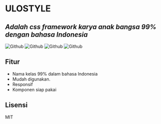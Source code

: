 # ULOSTYLE



## _Adalah css framework karya anak bangsa 99% dengan bahasa Indonesia_

![Github](https://img.shields.io/github/license/henryust12/ulostyle) ![Github](https://img.shields.io/github/issues/henryust12/ulostyle) ![Github](https://img.shields.io/github/forks/henryust12/ulostyle) ![Github](https://img.shields.io/github/stars/henryust12/ulostyle) 

## Fitur

- Nama kelas 99% dalam bahasa Indonesia
- Mudah digunakan.
- Responsif
- Komponen siap pakai


## Lisensi

MIT
